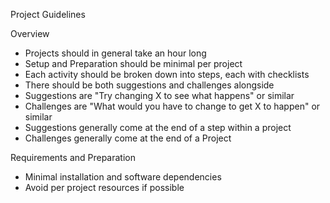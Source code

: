 Project Guidelines


Overview

- Projects should in general take an hour long
- Setup and Preparation should be minimal per project
- Each activity should be broken down into steps, each with checklists
- There should be both suggestions and challenges alongside
- Suggestions are "Try changing X to see what happens" or similar
- Challenges are "What would you have to change to get X to happen" or similar
- Suggestions generally come at the end of a step within a project
- Challenges generally come at the end of a Project

Requirements and Preparation

- Minimal installation and software dependencies
- Avoid per project resources if possible

